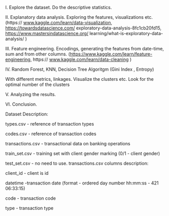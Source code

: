 I. Explore the dataset. Do the descriptive statistics. 

II. Explanatory data analysis. Exploring the features, visualizations etc.
(https:// www.kaggle.com/learn/data-visualization, https://towardsdatascience.com/ exploratory-data-analysis-8fc1cb20fd15, https://www.mastersindatascience.org/ learning/what-is-exploratory-data-analysis/ ) 

III. Feature engineering. Encodings, generating the features from date-time, sum and from other columns. (https://www.kaggle.com/learn/feature-engineering, https:// www.kaggle.com/learn/data-cleaning ) 

IV. Random Forest, KNN, Decision Tree Algoritgm (Gini Index , Entropy)

With different metrics, linkages. Visualize the clusters etc. Look for the optimal number of the clusters 

V. Analyzing the results.

VI. Conclusion.

Dataset Description:

types.csv - reference of transaction types

codes.csv - reference of transaction codes

transactions.csv - transactional data on banking operations

train_set.csv - training set with client gender marking (0/1 - client gender)

test_set.csv - no need to use. transactions.csv columns description:

client_id - client is id

datetime -transaction date (format - ordered day number hh:mm:ss - 421 06:33:15)

code - transaction code

type - transaction type

